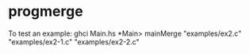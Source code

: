 progmerge
=========

To test an example:
ghci Main.hs
*Main> mainMerge "examples/ex2.c" "examples/ex2-1.c" "examples/ex2-2.c"
